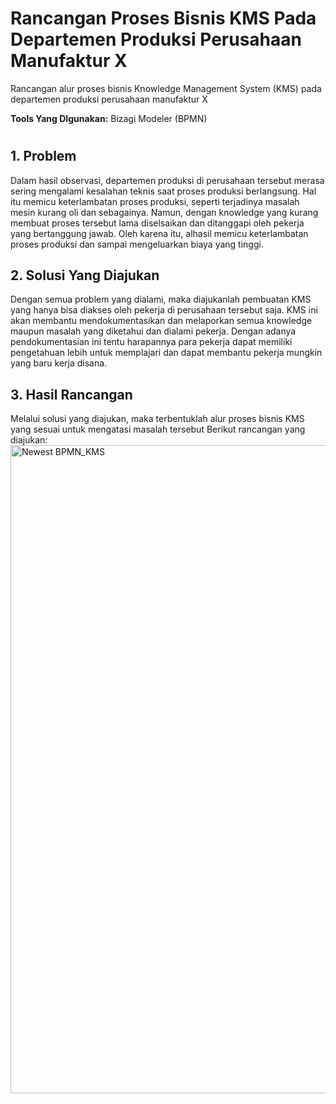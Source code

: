 # Rancangan Proses Bisnis KMS Pada Departemen Produksi Perusahaan Manufaktur X
Rancangan alur proses bisnis Knowledge Management System (KMS) pada departemen produksi perusahaan manufaktur X

**Tools Yang DIgunakan:** Bizagi Modeler (BPMN)

#

## 1. Problem
Dalam hasil observasi, departemen produksi di perusahaan tersebut merasa sering mengalami kesalahan teknis saat proses produksi berlangsung. Hal itu memicu keterlambatan proses produksi, seperti terjadinya masalah mesin kurang oli dan sebagainya. Namun, dengan knowledge yang kurang membuat proses tersebut lama diselsaikan dan ditanggapi oleh pekerja yang bertanggung jawab. Oleh karena itu, alhasil memicu keterlambatan proses produksi dan sampai mengeluarkan biaya yang tinggi.

## 2. Solusi Yang Diajukan
Dengan semua problem yang dialami, maka diajukanlah pembuatan KMS yang hanya bisa diakses oleh pekerja di perusahaan tersebut saja. KMS ini akan membantu mendokumentasikan dan melaporkan semua knowledge maupun masalah yang diketahui dan dialami pekerja. Dengan adanya pendokumentasian ini tentu harapannya para pekerja dapat memiliki pengetahuan lebih untuk memplajari dan dapat membantu pekerja mungkin yang baru kerja disana.

## 3. Hasil Rancangan
Melalui solusi yang diajukan, maka terbentuklah alur proses bisnis KMS yang sesuai untuk mengatasi masalah tersebut
Berikut rancangan yang diajukan:
<img width="1469" height="1037" alt="Newest BPMN_KMS" src="https://github.com/user-attachments/assets/9545f342-367a-41dd-a9d3-9e8a9a6a32e0" />
